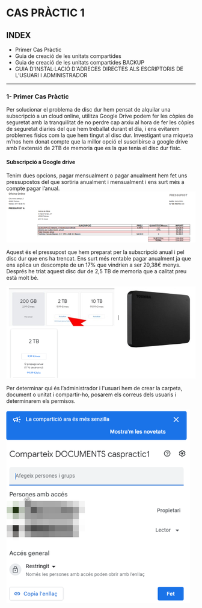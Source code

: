 # CAS PRÀCTIC 1


## INDEX

- Primer Cas Pràctic	
- Guia de creació de les unitats compartides	
- Guia de creació de les unitats compartides BACKUP
- GUIA D'INSTAL·LACIÓ D'ADRECES DIRECTES ALS ESCRIPTORIS DE L’USUARI I ADMINISTRADOR
-------------------------------------------------------------------------------------

### 1- Primer Cas Pràctic


Per solucionar el problema de disc dur hem pensat de alquilar una subscripció a un cloud online, utilitza Google Drive podem fer les còpies de seguretat amb la tranquilitat de no perdre cap arxiu al hora de fer les còpies de seguretat diaries del que hem treballat durant el dia, i ens evitarem problemes físics com la que hem tingut al disc dur.
Investigant una miqueta m’hos hem donat compte que la millor opció el suscribirse a google drive amb l'extensió de 2TB de memoria que es la que tenia el disc dur físic.

#### Subscripció a Google drive

Tenim dues opcions, pagar mensualment o pagar anualment hem fet uns pressupostos del que sortiria anualment i mensualment i ens surt més a compte pagar l’anual.
[![N|Solid](1.png)](https://nodesource.com/products/nsolid)

Aquest és el pressupost que hem preparat per la subscripció anual i pel disc dur que ens ha trencat. Ens surt més rentable pagar anualment ja que ens aplica un descompte de un 17% que vindrien a ser 20,38€ menys.
Després he triat aquest disc dur de 2,5 TB de memoria que a calitat preu està molt bé.

[![N|Solid](2.png)](https://nodesource.com/products/nsolid)

Per determinar qui és l’administrador i l'usuari hem de crear la carpeta, document o unitat i compartir-ho, posarem els correus dels usuaris i determinarem els permisos.

[![N|Solid](5.png)](https://nodesource.com/products/nsolid)

